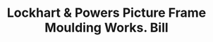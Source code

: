 ---
doi: 10.7916/D8KW6T5Q
date_other: '1885'
date_other_textual: '1885'
form: printed ephemera
genre:
- Invoices
name:
- Lockhart & Powers Picture Frame Moulding Works
object_in_context_url: https://biggert.cul.columbia.edu/items/view/ave_biggert_01188
subject_hierarchical_geographic:
- Rochester, New York, United States
subject_name:
- Lockhart & Powers Picture Frame Moulding Works
title: Lockhart & Powers Picture Frame Moulding Works. Bill
sort_title: Lockhart & Powers Picture Frame Moulding Works. Bill
call_number: ave_biggert_01188
coordinates:
- 43.16555555555556,-77.61138888888888
pid: ave_biggert_01188
identifiers: ave_biggert_01188
permalink: /biggert/ave_biggert_01188/
layout: iiif-image-page
---